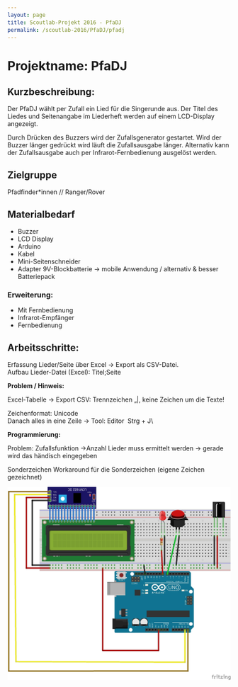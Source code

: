 ```yaml
---
layout: page
title: Scoutlab-Projekt 2016 - PfaDJ
permalink: /scoutlab-2016/PfaDJ/pfadj
---
```

# Projektname: PfaDJ        

## Kurzbeschreibung:

Der PfaDJ wählt per Zufall ein Lied für die Singerunde aus. Der Titel
des Liedes und Seitenangabe im Liederheft werden auf einem LCD-Display
angezeigt.

Durch Drücken des Buzzers wird der Zufallsgenerator gestartet. Wird der
Buzzer länger gedrückt wird läuft die Zufallsausgabe länger. Alternativ
kann der Zufallsausgabe auch per Infrarot-Fernbedienung ausgelöst
werden.


## Zielgruppe

Pfadfinder*innen // Ranger/Rover

## Materialbedarf

* Buzzer
* LCD Display
* Arduino
* Kabel
* Mini-Seitenschneider
* Adapter 9V-Blockbatterie → mobile Anwendung / alternativ & besser Batteriepack

### Erweiterung:
* Mit Fernbedienung
* Infrarot-Empfänger
* Fernbedienung

## Arbeitsschritte:

Erfassung Lieder/Seite über Excel → Export als CSV-Datei.\
Aufbau Lieder-Datei (Excel): Titel;Seite

**Problem / Hinweis:**

Excel-Tabelle → Export CSV: Trennzeichen „|, keine Zeichen um die Texte!

Zeichenformat: Unicode\
Danach alles in eine Zeile → Tool: Editor  Strg + J\

**Programmierung:**

Problem: Zufallsfunktion →Anzahl Lieder muss ermittelt
werden → gerade wird das händisch eingegeben

Sonderzeichen Workaround für die Sonderzeichen (eigene Zeichen gezeichnet)

![Aufbau PfaDJ](images/aufbau_pfadj.jpg)

